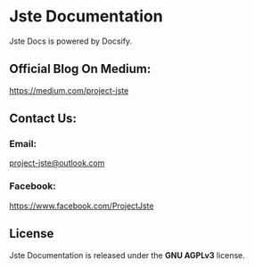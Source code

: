 # Jste Documentation

Jste Docs is powered by Docsify.

## Official Blog On Medium:

https://medium.com/project-jste

## Contact Us:

### Email:

project-jste@outlook.com

### Facebook:

https://www.facebook.com/ProjectJste

## License

Jste Documentation is released under the <b>GNU AGPLv3</b> license.
